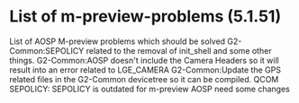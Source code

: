 # List of m-preview-problems (5.1.51)

List of AOSP M-preview problems which should be solved
G2-Common:SEPOLICY related to the removal of init_shell and some other things.
G2-Common:AOSP doesn't include the Camera Headers so it will result into an error related to LGE_CAMERA
G2-Common:Update the GPS related files in the G2-Common devicetree so it can be compiled.
QCOM SEPOLICY: SEPOLICY is outdated for m-preview AOSP need some changes
